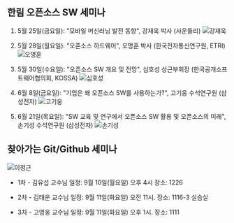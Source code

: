 ## 한림 오픈소스 SW 세미나

1. 5월 25일(금요일): "모바일 머신러닝 발전 동향", 강재욱 박사 (사운들리) 
![강재욱](https://github.com/Hallym-OpenSourceSW/Hallym-OpenSourceSW.github.io/blob/master/img/dr_kang.jpg)

2. 5월 28일(월요일): "오픈소스 하드웨어", 오명훈 박사 (한국전자통신연구원, ETRI) 
![오명훈](https://github.com/Hallym-OpenSourceSW/Hallym-OpenSourceSW.github.io/blob/master/img/dr_oh.jpg)

3. 5월 30일(수요일): "오픈소스 SW 개요 및 전망", 심호성 상근부회장 (한국공개소프트웨어협의회, KOSSA) 
![심호성](https://github.com/Hallym-OpenSourceSW/Hallym-OpenSourceSW.github.io/blob/master/img/kossa.jpg)

4. 6월 8일(금요일): "기업은 왜 오픈소스 SW를 사용하는가?", 고기웅 수석연구원 (삼성전자)
![고기웅](https://github.com/Hallym-OpenSourceSW/Hallym-OpenSourceSW.github.io/blob/master/img/samsung_ko.jpg)

5. 6월 21일(목요일): "SW 교육 및 연구에서 오픈소스 SW 활용 및 오픈소스의 미래", 손기성 수석연구원 (삼성전자)
![손기성](https://github.com/Hallym-OpenSourceSW/Hallym-OpenSourceSW.github.io/blob/master/img/samsung_son.jpg)


## 찾아가는 Git/Github 세미나
![이정근](https://github.com/Hallym-OpenSourceSW/Hallym-OpenSourceSW.github.io/blob/master/img/gitSeminar.png)
* 1차 - 김유섭 교수님
일정: 9월 10일(월요일) 오후 4시
장소: 1226

* 2차 - 김태운 교수님
일정: 9월 11일(화요일) 오전 11시.
장소: 1116-3 실습실

* 3차 - 고영웅 교수님
일정: 9월 11일(화요일) 오후 1시.
장소: 1111
